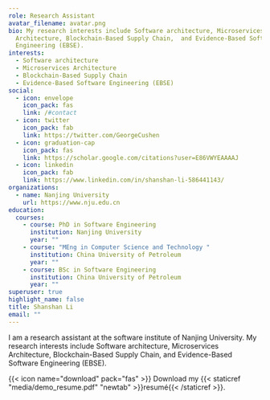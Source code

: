 ```yaml
---
role: Research Assistant
avatar_filename: avatar.png
bio: My research interests include Software architecture, Microservices
  Architecture, Blockchain-Based Supply Chain,  and Evidence-Based Software
  Engineering (EBSE).
interests:
  - Software architecture
  - Microservices Architecture
  - Blockchain-Based Supply Chain
  - Evidence-Based Software Engineering (EBSE)
social:
  - icon: envelope
    icon_pack: fas
    link: /#contact
  - icon: twitter
    icon_pack: fab
    link: https://twitter.com/GeorgeCushen
  - icon: graduation-cap
    icon_pack: fas
    link: https://scholar.google.com/citations?user=E86VWYEAAAAJ
  - icon: linkedin
    icon_pack: fab
    link: https://www.linkedin.com/in/shanshan-li-586441143/
organizations:
  - name: Nanjing University
    url: https://www.nju.edu.cn
education:
  courses:
    - course: PhD in Software Engineering
      institution: Nanjing University
      year: ""
    - course: "MEng in Computer Science and Technology "
      institution: China University of Petroleum
      year: ""
    - course: BSc in Software Engineering
      institution: China University of Petroleum
      year: ""
superuser: true
highlight_name: false
title: Shanshan Li
email: ""
---
```

I am a research assistant at the software institute of Nanjing University. My research interests include Software architecture, Microservices Architecture, Blockchain-Based Supply Chain,  and Evidence-Based Software Engineering (EBSE).

{{< icon name="download" pack="fas" >}} Download my {{< staticref "media/demo_resume.pdf" "newtab" >}}resumé{{< /staticref >}}.